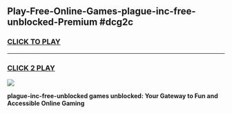 
## Play-Free-Online-Games-plague-inc-free-unblocked-Premium #dcg2c
<h3>
<a href="https://premium.freeplayer.one?title=plague-inc-free-unblocked&ref=8M">CLICK TO PLAY</a></h3>
<hr>

<h3>
<a href="https://premium.freeplayer.one?title=plague-inc-free-unblocked&ref=8M">CLICK 2 PLAY</a>
  
</h3>

<a href="https://premium.freeplayer.one?title=plague-inc-free-unblocked&ref=8M"><img src="https://clearcache.store/games.png"></a>


**plague-inc-free-unblocked games unblocked: Your Gateway to Fun and Accessible Online Gaming**
